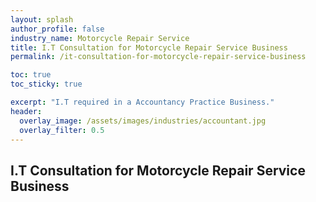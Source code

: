```yaml
---
layout: splash 
author_profile: false 
industry_name: Motorcycle Repair Service
title: I.T Consultation for Motorcycle Repair Service Business
permalink: /it-consultation-for-motorcycle-repair-service-business

toc: true
toc_sticky: true

excerpt: "I.T required in a Accountancy Practice Business."
header:
  overlay_image: /assets/images/industries/accountant.jpg
  overlay_filter: 0.5 
---
```


## I.T Consultation for Motorcycle Repair Service Business